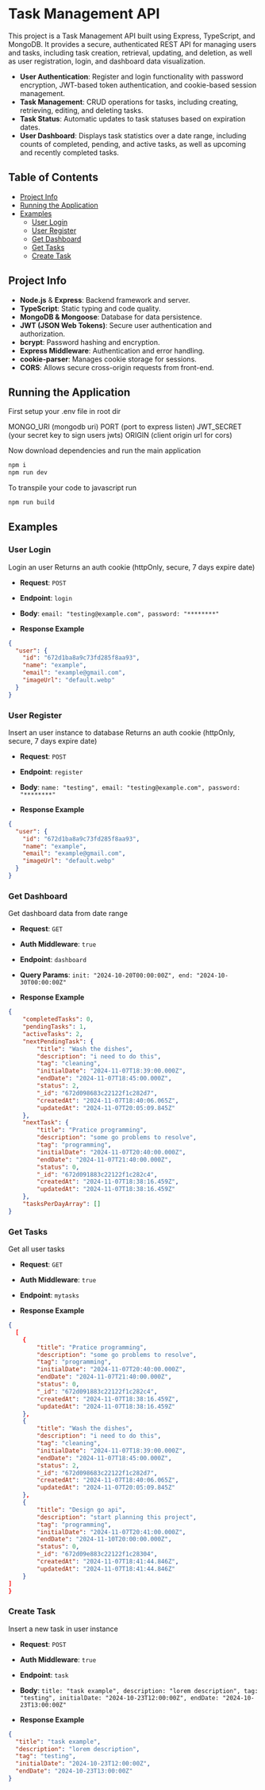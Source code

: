 # Task Management API

This project is a Task Management API built using Express, TypeScript, and MongoDB. It provides a secure, authenticated REST API for managing users and tasks, including task creation, retrieval, updating, and deletion, as well as user registration, login, and dashboard data visualization.

- **User Authentication**: Register and login functionality with password encryption, JWT-based token authentication, and cookie-based session management.
- **Task Management**: CRUD operations for tasks, including creating, retrieving, editing, and deleting tasks.
- **Task Status**: Automatic updates to task statuses based on expiration dates.
- **User Dashboard**: Displays task statistics over a date range, including counts of completed, pending, and active tasks, as well as upcoming and recently completed tasks.

## Table of Contents

- [Project Info](#project-info)
- [Running the Application](#running-the-application)
- [Examples](#examples)
  - [User Login](#user-authentication)
  - [User Register](#user-register)
  - [Get Dashboard](#get-dashboard)
  - [Get Tasks](#get-tasks)
  - [Create Task](#create-task)
    
## Project Info

- **Node.js** & **Express**: Backend framework and server.
- **TypeScript**: Static typing and code quality.
- **MongoDB & Mongoose**: Database for data persistence.
- **JWT (JSON Web Tokens)**: Secure user authentication and authorization.
- **bcrypt**: Password hashing and encryption.
- **Express Middleware**: Authentication and error handling.
- **cookie-parser**: Manages cookie storage for sessions.
- **CORS**: Allows secure cross-origin requests from front-end.

## Running the Application

First setup your .env file in root dir

MONGO_URI (mongodb uri)
PORT (port to express listen)
JWT_SECRET (your secret key to sign users jwts)
ORIGIN (client origin url for cors)

Now download dependencies and run the main application

```bash
npm i
npm run dev
```

To transpile your code to javascript run

```bash
npm run build
```

## Examples

### User Login

Login an user
Returns an auth cookie (httpOnly, secure, 7 days expire date)

- **Request**: `POST`
- **Endpoint**: `login`
- **Body**: `email: "testing@example.com", password: "********"`

- **Response Example**
  
```json
{
  "user": {
    "id": "672d1ba8a9c73fd285f8aa93",
    "name": "example",
    "email": "example@gmail.com",
    "imageUrl": "default.webp"
  }
}
```

### User Register

Insert an user instance to database
Returns an auth cookie (httpOnly, secure, 7 days expire date)

- **Request**: `POST`
- **Endpoint**: `register`
- **Body**: `name: "testing", email: "testing@example.com", password: "********"`

- **Response Example**
  
```json
{
  "user": {
    "id": "672d1ba8a9c73fd285f8aa93",
    "name": "example",
    "email": "example@gmail.com",
    "imageUrl": "default.webp"
  }
}
```

### Get Dashboard

Get dashboard data from date range

- **Request**: `GET`
- **Auth Middleware**: `true`
- **Endpoint**: `dashboard`
- **Query Params**: `init: "2024-10-20T00:00:00Z", end: "2024-10-30T00:00:00Z"`

- **Response Example**
  
```json
{
    "completedTasks": 0,
    "pendingTasks": 1,
    "activeTasks": 2,
    "nextPendingTask": {
        "title": "Wash the dishes",
        "description": "i need to do this",
        "tag": "cleaning",
        "initialDate": "2024-11-07T18:39:00.000Z",
        "endDate": "2024-11-07T18:45:00.000Z",
        "status": 2,
        "_id": "672d098683c22122f1c282d7",
        "createdAt": "2024-11-07T18:40:06.065Z",
        "updatedAt": "2024-11-07T20:05:09.845Z"
    },
    "nextTask": {
        "title": "Pratice programming",
        "description": "some go problems to resolve",
        "tag": "programming",
        "initialDate": "2024-11-07T20:40:00.000Z",
        "endDate": "2024-11-07T21:40:00.000Z",
        "status": 0,
        "_id": "672d091883c22122f1c282c4",
        "createdAt": "2024-11-07T18:38:16.459Z",
        "updatedAt": "2024-11-07T18:38:16.459Z"
    },
    "tasksPerDayArray": []
}
```

### Get Tasks

Get all user tasks

- **Request**: `GET`
- **Auth Middleware**: `true`
- **Endpoint**: `mytasks`

- **Response Example**

```json
{
  [
    {
        "title": "Pratice programming",
        "description": "some go problems to resolve",
        "tag": "programming",
        "initialDate": "2024-11-07T20:40:00.000Z",
        "endDate": "2024-11-07T21:40:00.000Z",
        "status": 0,
        "_id": "672d091883c22122f1c282c4",
        "createdAt": "2024-11-07T18:38:16.459Z",
        "updatedAt": "2024-11-07T18:38:16.459Z"
    },
    {
        "title": "Wash the dishes",
        "description": "i need to do this",
        "tag": "cleaning",
        "initialDate": "2024-11-07T18:39:00.000Z",
        "endDate": "2024-11-07T18:45:00.000Z",
        "status": 2,
        "_id": "672d098683c22122f1c282d7",
        "createdAt": "2024-11-07T18:40:06.065Z",
        "updatedAt": "2024-11-07T20:05:09.845Z"
    },
    {
        "title": "Design go api",
        "description": "start planning this project",
        "tag": "programming",
        "initialDate": "2024-11-07T20:41:00.000Z",
        "endDate": "2024-11-10T20:00:00.000Z",
        "status": 0,
        "_id": "672d09e883c22122f1c28304",
        "createdAt": "2024-11-07T18:41:44.846Z",
        "updatedAt": "2024-11-07T18:41:44.846Z"
    }
]
}
```

### Create Task

Insert a new task in user instance

- **Request**: `POST`
- **Auth Middleware**: `true`
- **Endpoint**: `task`
- **Body**: `title: "task example", description: "lorem description", tag: "testing", initialDate: "2024-10-23T12:00:00Z", endDate: "2024-10-23T13:00:00Z"`

- **Response Example**

```json
{
  "title": "task example",
  "description": "lorem description",
  "tag": "testing",
  "initialDate": "2024-10-23T12:00:00Z",
  "endDate": "2024-10-23T13:00:00Z"
}
```
